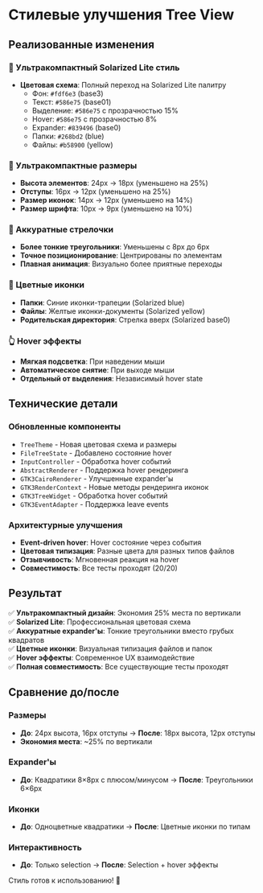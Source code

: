 # Стилевые улучшения Tree View

## Реализованные изменения

### 🎨 Ультракомпактный Solarized Lite стиль
- **Цветовая схема**: Полный переход на Solarized Lite палитру
  - Фон: `#fdf6e3` (base3)
  - Текст: `#586e75` (base01)
  - Выделение: `#586e75` с прозрачностью 15%
  - Hover: `#586e75` с прозрачностью 8%
  - Expander: `#839496` (base0)
  - Папки: `#268bd2` (blue)
  - Файлы: `#b58900` (yellow)

### 📏 Ультракомпактные размеры
- **Высота элементов**: 24px → 18px (уменьшено на 25%)
- **Отступы**: 16px → 12px (уменьшено на 25%)
- **Размер иконок**: 14px → 12px (уменьшено на 14%)
- **Размер шрифта**: 10px → 9px (уменьшено на 10%)

### 🔺 Аккуратные стрелочки
- **Более тонкие треугольники**: Уменьшены с 8px до 6px
- **Точное позиционирование**: Центрированы по элементам
- **Плавная анимация**: Визуально более приятные переходы

### 🎯 Цветные иконки
- **Папки**: Синие иконки-трапеции (Solarized blue)
- **Файлы**: Желтые иконки-документы (Solarized yellow)
- **Родительская директория**: Стрелка вверх (Solarized base0)

### 👆 Hover эффекты
- **Мягкая подсветка**: При наведении мыши
- **Автоматическое снятие**: При выходе мыши
- **Отдельный от выделения**: Независимый hover state

## Технические детали

### Обновленные компоненты
- `TreeTheme` - Новая цветовая схема и размеры
- `FileTreeState` - Добавлено состояние hover
- `InputController` - Обработка hover событий
- `AbstractRenderer` - Поддержка hover рендеринга
- `GTK3CairoRenderer` - Улучшенные expander'ы
- `GTK3RenderContext` - Новые методы рендеринга иконок
- `GTK3TreeWidget` - Обработка hover событий
- `GTK3EventAdapter` - Поддержка leave events

### Архитектурные улучшения
- **Event-driven hover**: Hover состояние через события
- **Цветовая типизация**: Разные цвета для разных типов файлов
- **Отзывчивость**: Мгновенная реакция на hover
- **Совместимость**: Все тесты проходят (20/20)

## Результат

✅ **Ультракомпактный дизайн**: Экономия 25% места по вертикали  
✅ **Solarized Lite**: Профессиональная цветовая схема  
✅ **Аккуратные expander'ы**: Тонкие треугольники вместо грубых квадратов  
✅ **Цветные иконки**: Визуальная типизация файлов и папок  
✅ **Hover эффекты**: Современное UX взаимодействие  
✅ **Полная совместимость**: Все существующие тесты проходят  

## Сравнение до/после

### Размеры
- **До**: 24px высота, 16px отступы → **После**: 18px высота, 12px отступы
- **Экономия места**: ~25% по вертикали

### Expander'ы
- **До**: Квадратики 8×8px с плюсом/минусом → **После**: Треугольники 6×6px

### Иконки
- **До**: Одноцветные квадратики → **После**: Цветные иконки по типам

### Интерактивность
- **До**: Только selection → **После**: Selection + hover эффекты

Стиль готов к использованию! 🎨 